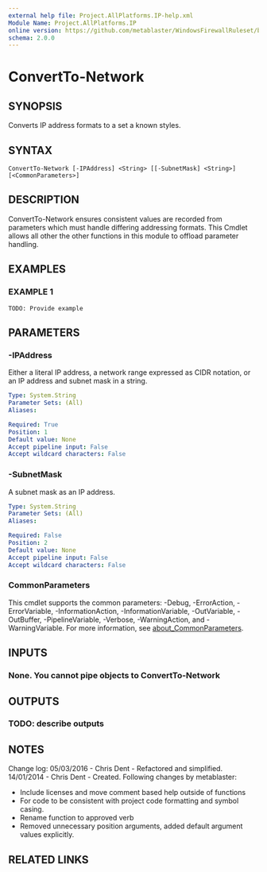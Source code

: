 ```yaml
---
external help file: Project.AllPlatforms.IP-help.xml
Module Name: Project.AllPlatforms.IP
online version: https://github.com/metablaster/WindowsFirewallRuleset/blob/master/Modules/Project.AllPlatforms.IP/Help/en-US/ConvertTo-Network.md
schema: 2.0.0
---
```


# ConvertTo-Network

## SYNOPSIS

Converts IP address formats to a set a known styles.

## SYNTAX

```none
ConvertTo-Network [-IPAddress] <String> [[-SubnetMask] <String>] [<CommonParameters>]
```

## DESCRIPTION

ConvertTo-Network ensures consistent values are recorded from parameters which must handle differing addressing formats.
This Cmdlet allows all other the other functions in this module to offload parameter handling.

## EXAMPLES

### EXAMPLE 1

```none
TODO: Provide example
```

## PARAMETERS

### -IPAddress

Either a literal IP address, a network range expressed as CIDR notation,
or an IP address and subnet mask in a string.

```yaml
Type: System.String
Parameter Sets: (All)
Aliases:

Required: True
Position: 1
Default value: None
Accept pipeline input: False
Accept wildcard characters: False
```

### -SubnetMask

A subnet mask as an IP address.

```yaml
Type: System.String
Parameter Sets: (All)
Aliases:

Required: False
Position: 2
Default value: None
Accept pipeline input: False
Accept wildcard characters: False
```

### CommonParameters

This cmdlet supports the common parameters: -Debug, -ErrorAction, -ErrorVariable, -InformationAction, -InformationVariable, -OutVariable, -OutBuffer, -PipelineVariable, -Verbose, -WarningAction, and -WarningVariable. For more information, see [about_CommonParameters](http://go.microsoft.com/fwlink/?LinkID=113216).

## INPUTS

### None. You cannot pipe objects to ConvertTo-Network

## OUTPUTS

### TODO: describe outputs

## NOTES

Change log:
	05/03/2016 - Chris Dent - Refactored and simplified.
	14/01/2014 - Chris Dent - Created.
Following changes by metablaster:
- Include licenses and move comment based help outside of functions
- For code to be consistent with project code formatting and symbol casing.
- Rename function to approved verb
- Removed unnecessary position arguments, added default argument values explicitly.

## RELATED LINKS
